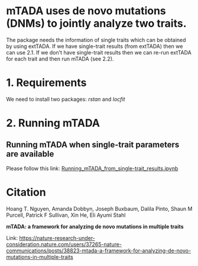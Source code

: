 
# mTADA uses de novo mutations (DNMs) to jointly analyze two traits. 


The package needs the information of single traits which can be obtained by using extTADA. If we have single-trait results (from extTADA) then we can use 2.1. If we don't have single-trait results then we can re-run extTADA for each trait and then run mTADA (see 2.2).

# 1. Requirements

We need to install two packages: *rstan* and *locfit*

# 2. Running mTADA

## Running mTADA when single-trait parameters are available

Please follow this link: [Running_mTADA_from_single-trait_results.ipynb](Running_mTADA_from_single-trait_results.ipynb)


# Citation

Hoang T. Nguyen, Amanda Dobbyn, Joseph Buxbaum, Dalila Pinto, Shaun M Purcell, Patrick F Sullivan, Xin He,  Eli Ayumi Stahl

**mTADA: a framework for analyzing de novo mutations in multiple traits**

Link: https://nature-research-under-consideration.nature.com/users/37265-nature-communications/posts/38823-mtada-a-framework-for-analyzing-de-novo-mutations-in-multiple-traits


